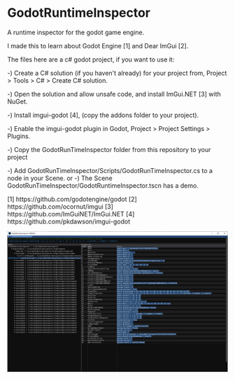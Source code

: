 # GodotRuntimeInspector

<p>
A runtime inspector for the godot game engine.
</p>

<p>
I made this to learn about Godot Engine [1] and Dear ImGui [2].

The files here are a c# godot project, if you want to use it:

-) Create a C# solution (if you haven't already) for your project from, Project > Tools > C# > Create C# solution.

-) Open the solution and allow unsafe code, and install ImGui.NET [3] with NuGet.

-) Install imgui-godot [4], (copy the addons folder to your project).

-) Enable the imgui-godot plugin in Godot, Project > Project Settings > Plugins.

-) Copy the GodotRunTimeInspector folder from this repository to your project

-) Add GodotRunTimeInspector/Scripts/GodotRunTimeInspector.cs to a node in your Scene. 
or
-) The Scene GodotRunTimeInspector/GodotRuntimeInspector.tscn has a demo.

</p>

<p>
[1] https://github.com/godotengine/godot
[2] https://github.com/ocornut/imgui 
[3] https://github.com/ImGuiNET/ImGui.NET
[4] https://github.com/pkdawson/imgui-godot
</p>

<img src="Untitled.png"
     alt="Screenshot"
     title="Screenshot"
/>